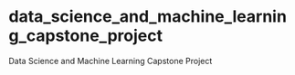 # data_science_and_machine_learning_capstone_project
Data Science and Machine Learning Capstone Project
